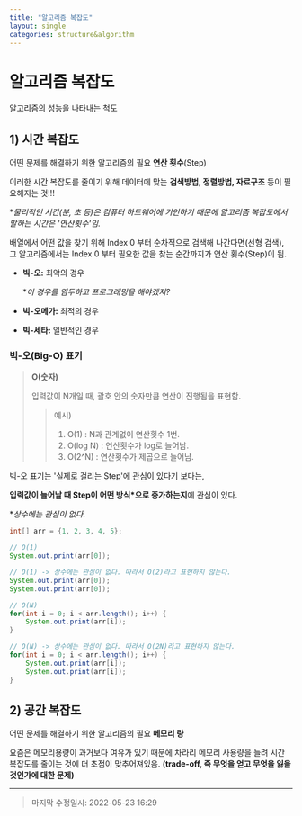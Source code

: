 ```yaml
---
title: "알고리즘 복잡도"
layout: single
categories: structure&algorithm
---
```


# 알고리즘 복잡도

알고리즘의 성능을 나타내는 척도



## 1) 시간 복잡도

어떤 문제를 해결하기 위한 알고리즘의 필요 **연산 횟수**(Step)

이러한 시간 복잡도를 줄이기 위해 데이터에 맞는 **검색방법, 정렬방법, 자료구조** 등이 필요해지는 것!!!

**물리적인 시간(분, 초 등)은 컴퓨터 하드웨어에 기인하기 때문에 알고리즘 복잡도에서 말하는 시간은 '연산횟수'임.*

배열에서 어떤 값을 찾기 위해 Index 0 부터 순차적으로 검색해 나간다면(선형 검색), 그 알고리즘에서는 Index 0 부터 필요한 값을 찾는 순간까지가 연산 횟수(Step)이 됨.

- **빅-오:** 최악의 경우   

  **이 경우를 염두하고 프로그래밍을 해야겠지?*

- **빅-오메가:** 최적의 경우

- **빅-세타:** 일반적인 경우



### 빅-오(Big-O) 표기

> **O(숫자)**
>
> 입력값이 N개일 때, 괄호 안의 숫자만큼 연산이 진행됨을 표현함.
>
> > 예시)
> >
> > 1) O(1) :  N과 관계없이 연산횟수 1번.
> > 2) O(log N) : 연산횟수가 log로 늘어남.
> > 3) O(2^N) : 연산횟수가 제곱으로 늘어남.

빅-오 표기는 '실제로 걸리는 Step'에 관심이 있다기 보다는, 

**입력값이 늘어날 때 Step이 어떤 방식*으로 증가하는지**에 관심이 있다.

**상수에는 관심이 없다*.

```java
int[] arr = {1, 2, 3, 4, 5};

// O(1)
System.out.print(arr[0]);

// O(1) -> 상수에는 관심이 없다. 따라서 O(2)라고 표현하지 않는다.
System.out.print(arr[0]);
System.out.print(arr[0]);

// O(N)
for(int i = 0; i < arr.length(); i++) {
    System.out.print(arr[i]);
}

// O(N) -> 상수에는 관심이 없다. 따라서 O(2N)라고 표현하지 않는다.
for(int i = 0; i < arr.length(); i++) {
    System.out.print(arr[i]);
    System.out.print(arr[i]);
}
```



## 2) 공간 복잡도

어떤 문제를 해결하기 위한 알고리즘의 필요 **메모리 량**

요즘은 메모리용량이 과거보다 여유가 있기 때문에 차라리 메모리 사용량을 늘려 시간 복잡도를 줄이는 것에 더 초점이 맞추어져있음. **(trade-off, 즉 무엇을 얻고 무엇을 잃을 것인가에 대한 문제)**

------

> 마지막 수정일시: 2022-05-23 16:29